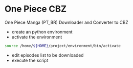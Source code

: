 # One Piece CBZ

One Piece Manga (PT_BR) Downloader and Converter to CBZ

- create an python environment
- activate the environment

```bash
source /home/${HOME}/project/environment/bin/activate
```

- edit episodes list to be downloaded
- execute the script
